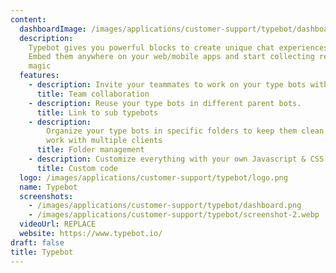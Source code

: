 ```yaml
---
content:
  dashboardImage: /images/applications/customer-support/typebot/dashboard.png
  description:
    Typebot gives you powerful blocks to create unique chat experiences.
    Embed them anywhere on your web/mobile apps and start collecting results like
    magic
  features:
    - description: Invite your teammates to work on your type bots with you
      title: Team collaboration
    - description: Reuse your type bots in different parent bots.
      title: Link to sub typebots
    - description:
        Organize your type bots in specific folders to keep them clean and
        work with multiple clients
      title: Folder management
    - description: Customize everything with your own Javascript & CSS code
      title: Custom code
  logo: /images/applications/customer-support/typebot/logo.png
  name: Typebot
  screenshots:
    - /images/applications/customer-support/typebot/dashboard.png
    - /images/applications/customer-support/typebot/screenshot-2.webp
  videoUrl: REPLACE
  website: https://www.typebot.io/
draft: false
title: Typebot
---
```

